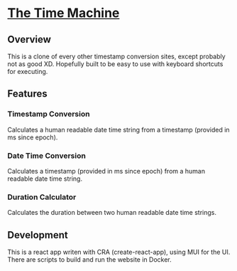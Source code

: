 # [The Time Machine](https://pmann84.github.io/TimeMachine)

## Overview

This is a clone of every other timestamp conversion sites, except probably not as good XD. Hopefully built to be easy to use with keyboard shortcuts for executing.

## Features

### Timestamp Conversion

Calculates a human readable date time string from a timestamp (provided in ms since epoch).

### Date Time Conversion

Calculates a timestamp (provided in ms since epoch) from a human readable date time string.

### Duration Calculator

Calculates the duration between two human readable date time strings.

## Development

This is a react app writen with CRA (create-react-app), using MUI for the UI. There are scripts to build and run the website in Docker.
